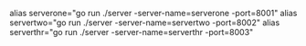 alias serverone="go run ./server -server-name=serverone -port=8001"
alias servertwo="go run ./server -server-name=servertwo -port=8002"
alias serverthr="go run ./server -server-name=serverthr -port=8003"
